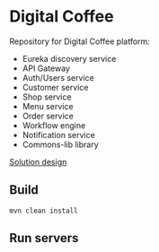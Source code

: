 # Digital Coffee

Repository for Digital Coffee platform:
- Eureka discovery service
- API Gateway
- Auth/Users service
- Customer service
- Shop service
- Menu service
- Order service
- Workflow engine
- Notification service
- Commons-lib library

[Solution design](solution-design/README.md)

## Build
```commandline
mvn clean install
```

## Run servers
```commandline

```